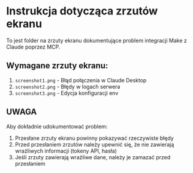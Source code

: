 # Instrukcja dotycząca zrzutów ekranu

To jest folder na zrzuty ekranu dokumentujące problem integracji Make z Claude poprzez MCP.

## Wymagane zrzuty ekranu:

1. `screenshot1.png` - Błąd połączenia w Claude Desktop
2. `screenshot2.png` - Błędy w logach serwera
3. `screenshot3.png` - Edycja konfiguracji env

## UWAGA
Aby dokładnie udokumentować problem:

1. Przesłane zrzuty ekranu powinny pokazywać rzeczywiste błędy
2. Przed przesłaniem zrzutów należy upewnić się, że nie zawierają wrażliwych informacji (tokeny API, hasła)
3. Jeśli zrzuty zawierają wrażliwe dane, należy je zamazać przed przesłaniem
